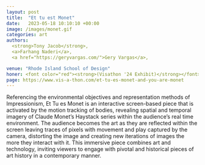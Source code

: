 ```yaml
---
layout: post
title:  "Et tu est Monet"
date:   2023-05-18 10:10:10 +00:00
image: /images/monet.gif
categories: art
authors: 
  <strong>Tony Jacob</strong>,
  <a>Farhang Naderi</a>,
  <a href="https://geryvargas.com/">Gery Vargas</a>,

venue: "Rhode Island School of Design"
honer: <font color="red"><strong>(Visathon '24 Exhibit)</strong></font> 
page: https://www.vis-a-thon.com/et-tu-es-monet-and-you-are-monet
---
```

Referencing the environmental objectives and representation methods of Impressionism, Et Tu es Monet is an interactive screen-based piece that is activated by the motion tracking of bodies, revealing spatial and temporal imagery of Claude Monet’s Haystack series within the audience’s real time environment. The audience becomes the art as they are reflected within the screen leaving traces of pixels with movement and play captured by the camera, distorting the image and creating new iterations of images the more they interact with it. This immersive piece combines art and technology, inviting viewers to engage with pivotal and historical pieces of art history in a contemporary manner.
